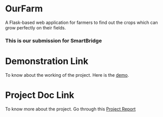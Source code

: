 # OurFarm
A Flask-based web application for farmers to find out the crops which can grow perfectly on their fields.
### This is our submission for SmartBridge

# Demonstration Link
 <p> To know about the working of the project. Here is the 
 <a href="https://drive.google.com/file/d/1pEcW7EqaGsOI9v5hAN1b_YZjqqj5Px9X/view?usp=sharing">demo</a>.</p>

# Project Doc Link
 <p>To know more about the project. Go through this <a href="https://drive.google.com/file/d/1sRkiw-OeEd1rTZHVrJ8Wsibsew7GDXc6/view?usp=sharing">Project Report</a></p>
